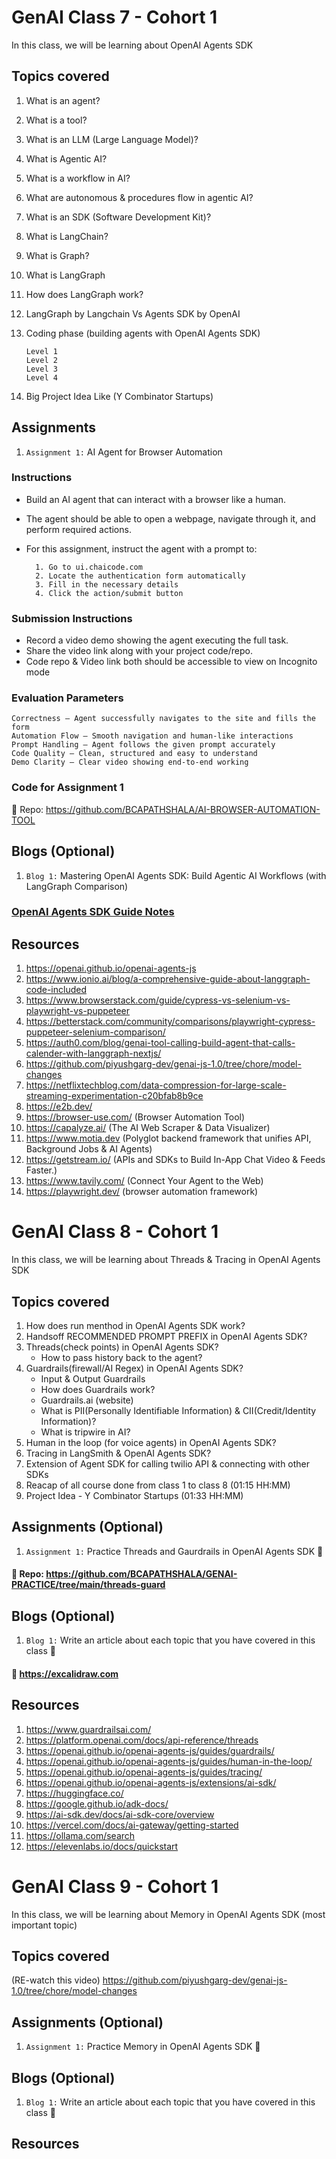 # GenAI Class 7 - Cohort 1

In this class, we will be learning about OpenAI Agents SDK

## Topics covered

1.  What is an agent?
2.  What is a tool?
3.  What is an LLM (Large Language Model)?
4.  What is Agentic AI?
5.  What is a workflow in AI?
6.  What are autonomous & procedures flow in agentic AI?
7.  What is an SDK (Software Development Kit)?
8.  What is LangChain?
9.  What is Graph?
10. What is LangGraph
11. How does LangGraph work?
12. LangGraph by Langchain Vs Agents SDK by OpenAI
13. Coding phase (building agents with OpenAI Agents SDK)

        Level 1
        Level 2
        Level 3
        Level 4

14. Big Project Idea Like (Y Combinator Startups)

## Assignments

1. `Assignment 1:` AI Agent for Browser Automation

### Instructions

- Build an AI agent that can interact with a browser like a human.

- The agent should be able to open a webpage, navigate through it, and perform required actions.

- For this assignment, instruct the agent with a prompt to:

        1. Go to ui.chaicode.com
        2. Locate the authentication form automatically
        3. Fill in the necessary details
        4. Click the action/submit button

### Submission Instructions

- Record a video demo showing the agent executing the full task.
- Share the video link along with your project code/repo.
- Code repo & Video link both should be accessible to view on Incognito mode

### Evaluation Parameters

    Correctness – Agent successfully navigates to the site and fills the form
    Automation Flow – Smooth navigation and human-like interactions
    Prompt Handling – Agent follows the given prompt accurately
    Code Quality – Clean, structured and easy to understand
    Demo Clarity – Clear video showing end-to-end working

### Code for Assignment 1

📂 Repo: https://github.com/BCAPATHSHALA/AI-BROWSER-AUTOMATION-TOOL

## Blogs (Optional)

1. `Blog 1:` Mastering OpenAI Agents SDK: Build Agentic AI Workflows (with LangGraph Comparison)

### [OpenAI Agents SDK Guide Notes](https://bcapathshala.hashnode.dev/openai-agents-sdk-guide)

## Resources

1. https://openai.github.io/openai-agents-js
2. https://www.ionio.ai/blog/a-comprehensive-guide-about-langgraph-code-included
3. https://www.browserstack.com/guide/cypress-vs-selenium-vs-playwright-vs-puppeteer
4. https://betterstack.com/community/comparisons/playwright-cypress-puppeteer-selenium-comparison/
5. https://auth0.com/blog/genai-tool-calling-build-agent-that-calls-calender-with-langgraph-nextjs/
6. https://github.com/piyushgarg-dev/genai-js-1.0/tree/chore/model-changes
7. https://netflixtechblog.com/data-compression-for-large-scale-streaming-experimentation-c20bfab8b9ce
8. https://e2b.dev/
9. https://browser-use.com/ (Browser Automation Tool)
10. https://capalyze.ai/ (The AI Web Scraper & Data Visualizer)
11. https://www.motia.dev (Polyglot backend framework that unifies API, Background Jobs & AI Agents)
12. https://getstream.io/ (APIs and SDKs to Build In-App Chat Video & Feeds Faster.)
13. https://www.tavily.com/ (Connect Your Agent to the Web)
14. https://playwright.dev/ (browser automation framework)

# GenAI Class 8 - Cohort 1

In this class, we will be learning about Threads & Tracing in OpenAI Agents SDK

## Topics covered

1. How does run menthod in OpenAI Agents SDK work?
2. Handsoff RECOMMENDED PROMPT PREFIX in OpenAI Agents SDK?
3. Threads(check points) in OpenAI Agents SDK?
   - How to pass history back to the agent?
4. Guardrails(firewall/AI Regex) in OpenAI Agents SDK?
   - Input & Output Guardrails
   - How does Guardrails work?
   - Guardrails.ai (website)
   - What is PII(Personally Identifiable Information) & CII(Credit/Identity Information)?
   - What is tripwire in AI?
5. Human in the loop (for voice agents) in OpenAI Agents SDK?
6. Tracing in LangSmith & OpenAI Agents SDK?
7. Extension of Agent SDK for calling twilio API & connecting with other SDKs
8. Reacap of all course done from class 1 to class 8 (01:15 HH:MM)
9. Project Idea - Y Combinator Startups (01:33 HH:MM)

## Assignments (Optional)

1. `Assignment 1:` Practice Threads and Gaurdrails in OpenAI Agents SDK 🎯

#### 📂 Repo: https://github.com/BCAPATHSHALA/GENAI-PRACTICE/tree/main/threads-guard

## Blogs (Optional)

1. `Blog 1:` Write an article about each topic that you have covered in this class 🎯

#### 📑 https://excalidraw.com

## Resources

1. https://www.guardrailsai.com/
2. https://platform.openai.com/docs/api-reference/threads
3. https://openai.github.io/openai-agents-js/guides/guardrails/
4. https://openai.github.io/openai-agents-js/guides/human-in-the-loop/
5. https://openai.github.io/openai-agents-js/guides/tracing/
6. https://openai.github.io/openai-agents-js/extensions/ai-sdk/
7. https://huggingface.co/
8. https://google.github.io/adk-docs/
9. https://ai-sdk.dev/docs/ai-sdk-core/overview
10. https://vercel.com/docs/ai-gateway/getting-started
11. https://ollama.com/search
12. https://elevenlabs.io/docs/quickstart

# GenAI Class 9 - Cohort 1

In this class, we will be learning about Memory in OpenAI Agents SDK (most important topic)

## Topics covered

(RE-watch this video)
https://github.com/piyushgarg-dev/genai-js-1.0/tree/chore/model-changes

## Assignments (Optional)

1. `Assignment 1:` Practice Memory in OpenAI Agents SDK 🎯

## Blogs (Optional)

1. `Blog 1:` Write an article about each topic that you have covered in this class 🎯

## Resources
